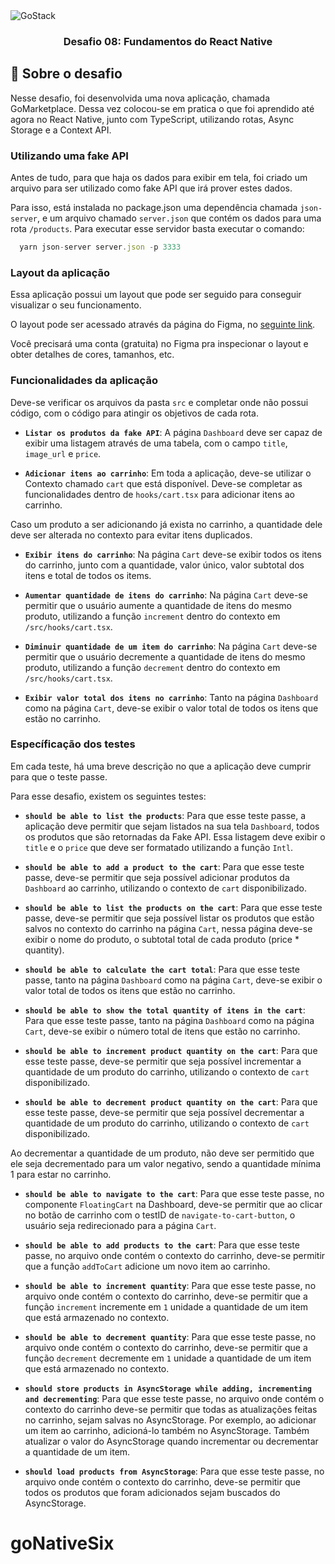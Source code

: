 <img alt="GoStack" src="https://storage.googleapis.com/golden-wind/bootcamp-gostack/header-desafios.png" />

<h3 align="center">
  Desafio 08: Fundamentos do React Native
</h3>

## :rocket: Sobre o desafio

Nesse desafio, foi desenvolvida uma nova aplicação, chamada GoMarketplace. Dessa vez colocou-se em pratica o que foi aprendido até agora no React Native, junto com TypeScript, utilizando rotas, Async Storage e a Context API.

### Utilizando uma fake API

Antes de tudo, para que haja os dados para exibir em tela, foi criado um arquivo para ser utilizado como fake API que irá prover estes dados.

Para isso, está instalada no package.json uma dependência chamada `json-server`, e um arquivo chamado `server.json` que contém os dados para uma rota `/products`. Para executar esse servidor basta executar o comando:

```js
  yarn json-server server.json -p 3333
```

### Layout da aplicação

Essa aplicação possui um layout que pode ser seguido para conseguir visualizar o seu funcionamento.

O layout pode ser acessado através da página do Figma, no [seguinte link](https://www.figma.com/file/VgK3hsmyGbqiGu9FdqfUzF/GoMarketplace?node-id=0%3A1).

Você precisará uma conta (gratuita) no Figma pra inspecionar o layout e obter detalhes de cores, tamanhos, etc.

### Funcionalidades da aplicação

Deve-se verificar os arquivos da pasta `src` e completar onde não possui código, com o código para atingir os objetivos de cada rota.

- **`Listar os produtos da fake API`**: A página `Dashboard` deve ser capaz de exibir uma listagem através de uma tabela, com o campo `title`, `image_url` e `price`.

- **`Adicionar itens ao carrinho`**: Em toda a aplicação, deve-se utilizar o Contexto chamado `cart` que está disponível. Deve-se completar as funcionalidades dentro de `hooks/cart.tsx` para adicionar itens ao carrinho.

Caso um produto a ser adicionando já exista no carrinho, a quantidade dele deve ser alterada no contexto para evitar itens duplicados.

- **`Exibir itens do carrinho`**: Na página `Cart` deve-se exibir todos os itens do carrinho, junto com a quantidade, valor único, valor subtotal dos itens e total de todos os items.

- **`Aumentar quantidade de itens do carrinho`**: Na página `Cart` deve-se permitir que o usuário aumente a quantidade de itens do mesmo produto, utilizando a função `increment` dentro do contexto em `/src/hooks/cart.tsx`.

- **`Diminuir quantidade de um item do carrinho`**: Na página `Cart` deve-se permitir que o usuário decremente a quantidade de itens do mesmo produto, utilizando a função `decrement` dentro do contexto em `/src/hooks/cart.tsx`.

- **`Exibir valor total dos itens no carrinho`**: Tanto na página `Dashboard` como na página `Cart`, deve-se exibir o valor total de todos os itens que estão no carrinho.

### Específicação dos testes

Em cada teste, há uma breve descrição no que a aplicação deve cumprir para que o teste passe.

Para esse desafio, existem os seguintes testes:

- **`should be able to list the products`**: Para que esse teste passe, a aplicação deve permitir que sejam listados na sua tela `Dashboard`, todos os produtos que são retornadas da Fake API. Essa listagem deve exibir o `title` e o `price` que deve ser formatado utilizando a função `Intl`.

- **`should be able to add a product to the cart`**: Para que esse teste passe, deve-se permitir que seja possível adicionar produtos da `Dashboard` ao carrinho, utilizando o contexto de `cart` disponibilizado.

- **`should be able to list the products on the cart`**: Para que esse teste passe, deve-se permitir que seja possível listar os produtos que estão salvos no contexto do carrinho na página `Cart`, nessa página deve-se exibir o nome do produto, o subtotal total de cada produto (price \* quantity).

- **`should be able to calculate the cart total`**: Para que esse teste passe, tanto na página `Dashboard` como na página `Cart`, deve-se exibir o valor total de todos os itens que estão no carrinho.

- **`should be able to show the total quantity of itens in the cart`**: Para que esse teste passe, tanto na página `Dashboard` como na página `Cart`, deve-se exibir o número total de itens que estão no carrinho.

- **`should be able to increment product quantity on the cart`**: Para que esse teste passe, deve-se permitir que seja possível incrementar a quantidade de um produto do carrinho, utilizando o contexto de `cart` disponibilizado.

- **`should be able to decrement product quantity on the cart`**: Para que esse teste passe, deve-se permitir que seja possível decrementar a quantidade de um produto do carrinho, utilizando o contexto de `cart` disponibilizado.

Ao decrementar a quantidade de um produto, não deve ser permitido que ele seja decrementado para um valor negativo, sendo a quantidade mínima 1 para estar no carrinho.

- **`should be able to navigate to the cart`**: Para que esse teste passe, no componente `FloatingCart` na Dashboard, deve-se permitir que ao clicar no botão de carrinho com o testID de `navigate-to-cart-button`, o usuário seja redirecionado para a página `Cart`.

- **`should be able to add products to the cart`**: Para que esse teste passe, no arquivo onde contém o contexto do carrinho, deve-se permitir que a função `addToCart` adicione um novo item ao carrinho.

- **`should be able to increment quantity`**: Para que esse teste passe, no arquivo onde contém o contexto do carrinho, deve-se permitir que a função `increment` incremente em `1` unidade a quantidade de um item que está armazenado no contexto.

- **`should be able to decrement quantity`**: Para que esse teste passe, no arquivo onde contém o contexto do carrinho, deve-se permitir que a função `decrement` decremente em `1` unidade a quantidade de um item que está armazenado no contexto.

- **`should store products in AsyncStorage while adding, incrementing and decrementing`**: Para que esse teste passe, no arquivo onde contém o contexto do carrinho deve-se permitir que todas as atualizações feitas no carrinho, sejam salvas no AsyncStorage. Por exemplo, ao adicionar um item ao carrinho, adicioná-lo também no AsyncStorage. Também atualizar o valor do AsyncStorage quando incrementar ou decrementar a quantidade de um item.

- **`should load products from AsyncStorage`**: Para que esse teste passe, no arquivo onde contém o contexto do carrinho, deve-se permitir que todos os produtos que foram adicionados sejam buscados do AsyncStorage.
# goNativeSix
